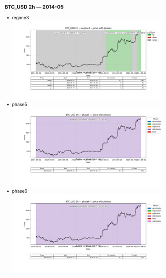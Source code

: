 ### BTC_USD 2h — 2014-05

- regime3
![BTC_USD_2h_regime3_2014-05_phase_price.png](outputs/fourier/phase_monthly/BTC_USD/2h/2014/2014-05/BTC_USD_2h_regime3_2014-05_phase_price.png)
- phase5
![BTC_USD_2h_phase5_2014-05_phase_price.png](outputs/fourier/phase_monthly/BTC_USD/2h/2014/2014-05/BTC_USD_2h_phase5_2014-05_phase_price.png)
- phase6
![BTC_USD_2h_phase6_2014-05_phase_price.png](outputs/fourier/phase_monthly/BTC_USD/2h/2014/2014-05/BTC_USD_2h_phase6_2014-05_phase_price.png)
